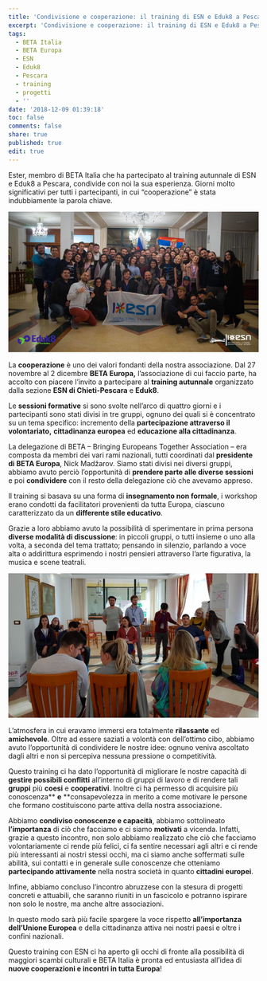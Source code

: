 ```yaml
---
title: 'Condivisione e cooperazione: il training di ESN e Eduk8 a Pescara '
excerpt: 'Condivisione e cooperazione: il training di ESN e Eduk8 a Pescara '
tags:
  - BETA Italia
  - BETA Europa
  - ESN
  - Eduk8
  - Pescara
  - training
  - progetti
  - ''
date: '2018-12-09 01:39:18'
toc: false
comments: false
share: true
published: true
edit: true
---
```

Ester, membro di BETA Italia che ha partecipato al training autunnale di ESN e Eduk8 a Pescara, condivide con noi la sua esperienza. Giorni molto significativi per tutti i partecipanti, in cui “cooperazione” è stata indubbiamente la parola chiave. 

![null](/assets/images/schermata-2018-12-09-alle-13.41.11.png)

La **cooperazione** è uno dei valori fondanti della nostra associazione. Dal 27 novembre al 2 dicembre **BETA Europa,** l’associazione di cui faccio parte, ha accolto con piacere l’invito a partecipare al **training autunnale** organizzato dalla sezione **ESN di Chieti-Pescara** e **Eduk8**. 

Le **sessioni formative** si sono svolte nell’arco di quattro giorni e i partecipanti sono stati divisi in tre gruppi, ognuno dei quali si è concentrato su un tema specifico: incremento della **partecipazione attraverso il volontariato,** **cittadinanza europea** ed **educazione alla cittadinanza**.

La delegazione di BETA – Bringing Europeans Together Association – era composta da membri dei vari rami nazionali, tutti coordinati dal **presidente di BETA Europa**, Nick Madžarov. Siamo stati divisi nei diversi gruppi, abbiamo avuto perciò l’opportunità di **prendere parte alle diverse sessioni** e poi **condividere** con il resto della delegazione ciò che avevamo appreso.

Il training si basava su una forma di **insegnamento non formale**, i workshop erano condotti da facilitatori provenienti da tutta Europa, ciascuno caratterizzato da un **differente stile educativo**. 

Grazie a loro abbiamo avuto la possibilità di sperimentare in prima persona **diverse modalità di discussione**: in piccoli gruppi, o tutti insieme o uno alla volta, a seconda del tema trattato; pensando in silenzio, parlando a voce alta o addirittura esprimendo i nostri pensieri attraverso l’arte figurativa, la musica e scene teatrali.

![null](/assets/images/schermata-2018-12-09-alle-13.48.50.png)

L’atmosfera in cui eravamo immersi era totalmente **rilassante** ed **amichevole**. Oltre ad essere saziati a volontà con dell’ottimo cibo, abbiamo avuto l’opportunità di condividere le nostre idee: ognuno veniva ascoltato dagli altri e non si percepiva nessuna pressione o competitività.

Questo training ci ha dato l’opportunità di migliorare le nostre capacità di **gestire possibili conflitti** all’interno di gruppi di lavoro e di rendere tali **gruppi** più **coesi** e **cooperativi**. Inoltre ci ha permesso di acquisire più conoscenza** **e** **consapevolezza in merito a come motivare le persone che formano costituiscono parte attiva della nostra associazione.

Abbiamo **condiviso conoscenze e capacità**, abbiamo sottolineato **l’importanza** di ciò che facciamo e ci siamo **motivati** a vicenda. Infatti, grazie a questo incontro, non solo abbiamo realizzato che ciò che facciamo volontariamente ci rende più felici, ci fa sentire necessari agli altri e ci rende più interessanti ai nostri stessi occhi, ma ci siamo anche soffermati sulle abilità, sui contatti e in generale sulle conoscenze che otteniamo **partecipando attivamente** nella nostra società in quanto **cittadini europei**.

Infine, abbiamo concluso l’incontro abruzzese con la stesura di progetti concreti e attuabili, che saranno riuniti in un fascicolo e potranno ispirare non solo le nostre, ma anche altre associazioni. 

In questo modo sarà più facile spargere la voce rispetto **all’importanza dell’Unione Europea** e della cittadinanza attiva nei nostri paesi e oltre i confini nazionali.

Questo training con ESN ci ha aperto gli occhi di fronte alla possibilità di maggiori scambi culturali e BETA Italia è pronta ed entusiasta all’idea di **nuove cooperazioni e incontri in tutta Europa**!
